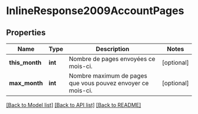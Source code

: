 # InlineResponse2009AccountPages

## Properties
Name | Type | Description | Notes
------------ | ------------- | ------------- | -------------
**this_month** | **int** | Nombre de pages envoyées ce mois-ci. | [optional] 
**max_month** | **int** | Nombre maximum de pages que vous pouvez envoyer ce mois-ci. | [optional] 

[[Back to Model list]](../../README.md#documentation-for-models) [[Back to API list]](../../README.md#documentation-for-api-endpoints) [[Back to README]](../../README.md)

